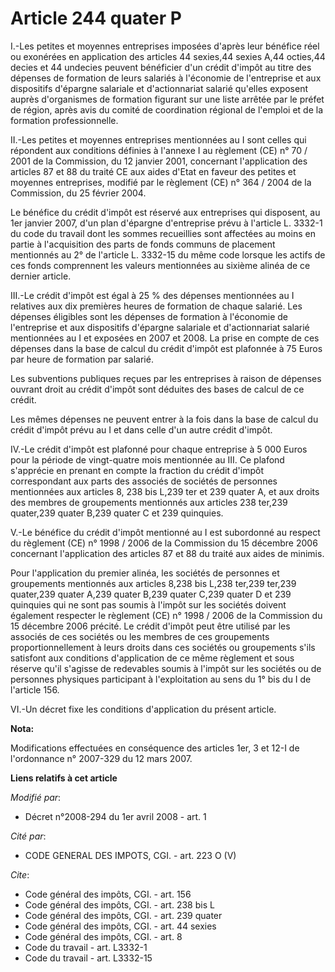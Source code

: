 # Article 244 quater P

I.-Les petites et moyennes entreprises imposées d'après leur bénéfice réel ou exonérées en application des articles 44
sexies,44 sexies A,44 octies,44 decies et 44 undecies peuvent bénéficier d'un crédit d'impôt au titre des dépenses de
formation de leurs salariés à l'économie de l'entreprise et aux dispositifs d'épargne salariale et d'actionnariat salarié
qu'elles exposent auprès d'organismes de formation figurant sur une liste arrêtée par le préfet de région, après avis du
comité de coordination régional de l'emploi et de la formation professionnelle. 

II.-Les petites et moyennes entreprises mentionnées au I sont celles qui répondent aux conditions définies à l'annexe I au
règlement (CE) n° 70 / 2001 de la Commission, du 12 janvier 2001, concernant l'application des articles 87 et 88 du traité CE
aux aides d'Etat en faveur des petites et moyennes entreprises, modifié par le règlement (CE) n° 364 / 2004 de la Commission,
du 25 février 2004. 

Le bénéfice du crédit d'impôt est réservé aux entreprises qui disposent, au 1er janvier 2007, d'un plan d'épargne
d'entreprise prévu à l'article L. 3332-1 du code du travail dont les sommes recueillies sont affectées au moins en partie à
l'acquisition des parts de fonds communs de placement mentionnés au 2° de l'article L. 3332-15 du même code lorsque les
actifs de ces fonds comprennent les valeurs mentionnées au sixième alinéa de ce dernier article. 

III.-Le crédit d'impôt est égal à 25 % des dépenses mentionnées au I relatives aux dix premières heures de formation de
chaque salarié. Les dépenses éligibles sont les dépenses de formation à l'économie de l'entreprise et aux dispositifs
d'épargne salariale et d'actionnariat salarié mentionnées au I et exposées en 2007 et 2008. La prise en compte de ces
dépenses dans la base de calcul du crédit d'impôt est plafonnée à 75 Euros par heure de formation par salarié. 

Les subventions publiques reçues par les entreprises à raison de dépenses ouvrant droit au crédit d'impôt sont déduites des
bases de calcul de ce crédit. 

Les mêmes dépenses ne peuvent entrer à la fois dans la base de calcul du crédit d'impôt prévu au I et dans celle d'un autre
crédit d'impôt. 

IV.-Le crédit d'impôt est plafonné pour chaque entreprise à 5 000 Euros pour la période de vingt-quatre mois mentionnée au
III. Ce plafond s'apprécie en prenant en compte la fraction du crédit d'impôt correspondant aux parts des associés de
sociétés de personnes mentionnées aux articles 8,
238 bis L,239 ter et 239 quater A, et aux droits des membres de groupements mentionnés aux articles 238 ter,239 quater,239
quater B,239 quater C et 239 quinquies. 

V.-Le bénéfice du crédit d'impôt mentionné au I est subordonné au respect du règlement (CE) n° 1998 / 2006 de la Commission
du 15 décembre 2006 concernant l'application des articles 87 et 88 du traité aux aides de minimis. 

Pour l'application du premier alinéa, les sociétés de personnes et groupements mentionnés aux articles 8,238 bis L,238
ter,239 ter,239 quater,239 quater A,239 quater B,239 quater C,239 quater D et 239 quinquies qui ne sont pas soumis à l'impôt
sur les sociétés doivent également respecter le règlement (CE) n° 1998 / 2006 de la Commission du 15 décembre 2006 précité.
Le crédit d'impôt peut être utilisé par les associés de ces sociétés ou les membres de ces groupements proportionnellement à
leurs droits dans ces sociétés ou groupements s'ils satisfont aux conditions d'application de ce même règlement et sous
réserve qu'il s'agisse de redevables soumis à l'impôt sur les sociétés ou de personnes physiques participant à l'exploitation
au sens du 1° bis du I de l'article 156. 

VI.-Un décret fixe les conditions d'application du présent article.

**Nota:**

Modifications effectuées en conséquence des articles 1er, 3 et 12-I de l'ordonnance n° 2007-329 du 12 mars 2007.

**Liens relatifs à cet article**

_Modifié par_:

  - Décret n°2008-294 du 1er avril 2008 - art. 1

_Cité par_:

  - CODE GENERAL DES IMPOTS, CGI. - art. 223 O (V)

_Cite_:

  - Code général des impôts, CGI. - art. 156
  - Code général des impôts, CGI. - art. 238 bis L
  - Code général des impôts, CGI. - art. 239 quater
  - Code général des impôts, CGI. - art. 44 sexies
  - Code général des impôts, CGI. - art. 8
  - Code du travail - art. L3332-1
  - Code du travail - art. L3332-15
